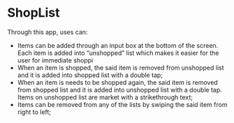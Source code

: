 # ShopList

Through this app, uses can:

* Items can be added through an input box at the bottom of the screen. Each item is added into “unshopped” list which makes it easier for the user for immediate shoppi
* When an item is shopped, the said item is removed from unshopped list and it is added into shopped list with a double tap;
* When an item is needs to be shopped again, the said item is removed from shopped list and it is added into unshopped list with a double tap. Items on unshopped list are market with a strikethrough text;
* Items can be removed from any of the lists by swiping the said item from right to left;
